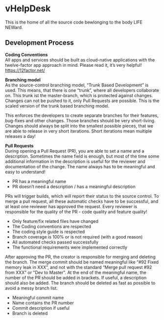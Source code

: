 # vHelpDesk
This is the home of all the source code bewlonging to the body LIFE NEWard.

## Development Process
**Coding Conventions**  
All apps and services should be built as cloud-native applications with the twelve-factor app approach in mind. Please read it, it’s very helpful! https://12factor.net/ 

**Branching model**  
As the source-control branching model, “Trunk Based Development” is used. This means, that there is one “trunk”, where all developers collaborate on. This trunk ist the master-branch, which is protected against changes. Changes can not be pushed to it, only Pull Requests are possible. This is the scaled version of the trunk based branching model.

This enforces the developers to create separate branches for their features, bug-fixes and other changes. Those branches should be very short-living. Changes should always be split into the smallest possible pieces, that we are able to release in very short iterations. Short iterations mean multiple releases a day!

**Pull Requests**  
During opening a Pull Request (PR), you are able to set a name and a description. Sometimes the name field is enough, but most of the time some additional information in the description is useful for the reviewer and documentation of the change. The name always has to be meaningful and easy to understand!
- PR has a meaningful name
- PR doesn’t need a description / has a meaningful description

PRs will trigger builds, which will report their status to the source control. To merge a pull request, all these automatic checks have to be successful, and at least one reviewer has approved the request. Every reviewer is responsible for the quality of the PR - code quality and feature quality! 
- Only feature/fix related files have changed
- The Coding conventions are respected
- The coding style guide is respected
- Branch coverage is 100% or is not required (with a good reason)
- All automated checks passed successfully
- The functional requirements were implemented correctly

After approving the PR, the creator is responsible for merging and deleting the branch. The merge commit should be named meaningful like “#92 Fixed memory leak in XXX”, and not with the standard “Merge pull request #92 from XXX” or "Dev to Master". At the end of the meaningful name, the number of the PR should be added in brackets. If useful, a description should also be added. The branch should be deleted as fast as possible to avoid a messy branch list.
- Meaningful commit name
- Name contains the PR number 
- Commit description if useful
- Branch is deleted
